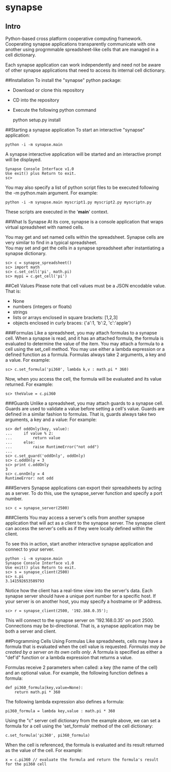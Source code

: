 # synapse
## Intro
Python-based cross platform cooperative computing framework.
Cooperating synapse applications transparently communicate
with one another using progrmmable spreadsheet-like cells
that are managed in a cell dictionary.

Each synapse application can work independently and need
not be aware of other synapse applications that need to
access its internal cell dictionary.

##Installation
To install the "synapse" python package:

* Download or clone this repository
* CD into the repository
* Execute the following python command

    python setup.py install

##Starting a synapse application
To start an interactive "synapse" application:

    python -i -m synapse.main

A synapse interactive application will be started and
an interactive prompt will be displayed.

    Synapse Console Interface v1.0
    Use exit() plus Return to exit.
    sc>

You may also specify a list of python script files
to be executed following the -m python.main argument.
For example:

    python -i -m synapse.main myscript1.py myscript2.py myscriptn.py

These scripts are executed in the '__main__' context.

##What Is Synapse
At its core, synapse is a console application that wraps virtual spreadsheet
with named cells.

You may get and set named cells within the spreadsheet.
Synapse cells are very similar to find in a typical spreadsheet.  
You may set and get the cells in a synapse spreadsheet after instantiating
a synapse dictionary.

    sc> c = synapse_spreadsheet()
    sc> import math
    sc> c.set_cell('pi', math.pi)
    sc> mypi = c.get_cell('pi')

##Cell Values
Please note that cell values must be a JSON encodable value.  That is:
* None
* numbers (integers or floats)
* strings
* lists or arrays enclosed in square brackets: [1,2,3]
* objects enclosed in curly braces: {'a':1, 'b':2, 'c':'apple'}

###Formulas
Like a spreadsheet, you may attach formulas to
a synapse cell.  When a synapse is
read, and it has an attached formula, the formula is
evaluated to determine the value of the item.  You may
attach a formula to a cell using the set_cell method.
You may use either a lambda expression or a defined function
as a formula.  Formulas always take 2 arguments, a key and a value.
For example:

    sc> c.set_formula('pi360', lambda k,v : math.pi * 360)

Now, when you access the cell, the formula will be evaluated and its value returned.
For example:

    sc> theValue = c.pi360

###Guards
Unlike a spreadsheet, you may attach guards to a synapse cell.
Guards are used to validate a value before setting a cell's value.
Guards are defined in a similar fashion to formulas.  That is,
guards always take two arguments, a key and a value:  For example:

    sc> def oddOnly(key, value):
    ...     if value % 2:
    ...         return value
    ...     else:
    ...         raise RuntimeError("not odd")
    ...
    sc> c.set_guard('oddOnly', oddOnly)
    sc> c.oddOnly = 3
    sc> print c.oddOnly
    3
    sc> c.onnOnly = 4
    RuntimeError: not odd

###Servers
Synapse applications can export their spreadsheets by acting as a server.
To do this, use the synapse_server function and specify a port number.

    sc> c = synapse_server(2500)

###Clients
You may access a server's cells from another synapse application that
will act as a client to the synapse server. The synapse client can
access the server's cells as if they were locally defined within the
client.

To see this in action, start another interactive synapse application and connect to your server.

    python -i -m synapse.main
    Synapse Console Interface v1.0
    Use exit() plus Return to exit.
    sc> s = synapse_client(2500)
    sc> s.pi
    3.141592653589793

Notice how the client has a real-time view into the server's data.
Each synapse server should have a unique port number for a specific host.
If your server is on another host, you may specify a hostname or IP address.

    sc> r = synapse_client(2500, '192.168.0.35');

This will connect to the synapse server on '192.168.0.35' on port 2500.
Connections may be bi-directional.  That is, a synapse application may be both a server and client.

##Programming Cells Using Formulas
Like spreadsheets, cells may have a formula that is evaluated when the cell value is requested.
_Formulas may be created by a server on its own cells only_.  A formula is specified as either a
"def'd" function or a lambda expression that returns a value.

Formulas receive 2 parameters when called: a key (the name of the cell) and an optional value.
For example, the following function defines a formula:

    def pi360_formula(key,value=None):
        return math.pi * 360

The following lambda expression also defines a formula:

    pi360_formula = lambda key,value : math.pi * 360

Using the "c" server cell dictionary from the example above, 
we can set a formula for a cell using the 'set_formula' method of the cell dictionary:

    c.set_formula('pi360', pi360_formula)

When the cell is referenced, the formula is evaluated and its result returned as the value of the cell.
For example:

    x = c.pi360 // evaluate the formula and return the formula's result for the pi360 cell

